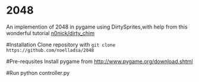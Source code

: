 # 2048
An implemention of 2048 in pygame using DirtySprites,with help from this wonderful tutorial <a href="https://github.com/n0nick/dirty_chimp">n0nick/dirty_chim</a>

#Installation
Clone repository with
`git clone https://github.com/noelladsa/2048`

#Pre-requsites
Install pygame from http://www.pygame.org/download.shtml

#Run
python controller.py
